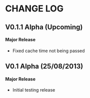 CHANGE LOG
==========

## V0.1.1 Alpha (Upcoming)
#### Major Release

* Fixed cache time not being passed


## V0.1 Alpha (25/08/2013)
#### Major Release

* Initial testing release
